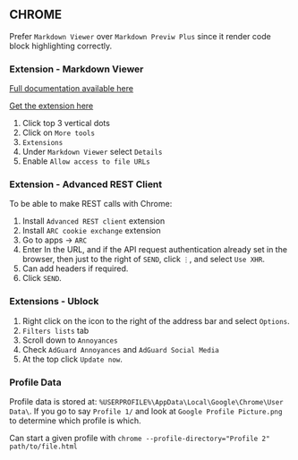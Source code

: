 ## CHROME

Prefer `Markdown Viewer` over `Markdown Previw Plus` since it render code block
highlighting correctly.


### Extension - Markdown Viewer

[Full documentation available here](https://github.com/simov/markdown-viewer)

[Get the extension here](https://chrome.google.com/webstore/detail/markdown-viewer/ckkdlimhmcjmikdlpkmbgfkaikojcbjk/related)

1. Click top 3 vertical dots
2. Click on `More tools`
3. `Extensions`
4. Under `Markdown Viewer` select `Details`
5. Enable `Allow access to file URLs`


### Extension - Advanced REST Client

To be able to make REST calls with Chrome:

1. Install `Advanced REST client` extension
2. Install `ARC cookie exchange` extension
3. Go to apps -> `ARC`
4. Enter In the URL, and if the API request authentication already set in the
   browser, then just to the right of `SEND`, click `⋮`, and select
   `Use XHR`.
5. Can add headers if required.
6. Click `SEND`.

### Extensions - Ublock

1. Right click on the icon to the right of the address bar and select `Options`.
2. `Filters lists` tab
3. Scroll down to `Annoyances`
4. Check `AdGuard Annoyances` and `AdGuard Social Media`
5. At the top click `Update now`.

### Profile Data

Profile data is stored at: `%USERPROFILE%\AppData\Local\Google\Chrome\User Data\`.
If you go to say `Profile 1/` and look at `Google Profile Picture.png` to determine
which profile is which.

Can start a given profile with `chrome --profile-directory="Profile 2" path/to/file.html`
